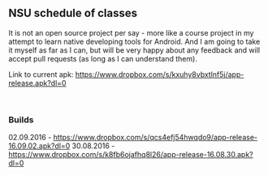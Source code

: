 ## NSU schedule of classes

It is not an open source project per say - more like a course project in my attempt to learn native developing tools for Android.
And I am going to take it myself as far as I can, but will be very happy about any feedback and will accept pull requests (as long as I can understand them).

Link to current apk: https://www.dropbox.com/s/kxuhy8vbxtlnf5j/app-release.apk?dl=0

&nbsp;
&nbsp;
### Builds
02.09.2016 - https://www.dropbox.com/s/qcs4efj54hwqdo9/app-release-16.09.02.apk?dl=0
30.08.2016 - https://www.dropbox.com/s/k8fb6ojafhq8l26/app-release-16.08.30.apk?dl=0